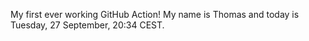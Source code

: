 My first ever working GitHub Action!
My name is Thomas and today is Tuesday, 27 September, 20:34 CEST. 
